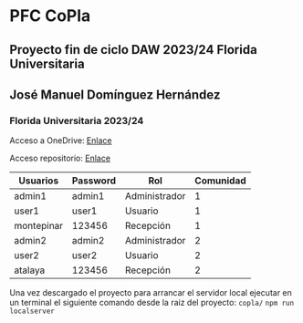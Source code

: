 # PFC CoPla
## Proyecto fin de ciclo DAW 2023/24 Florida Universitaria
## José Manuel Domínguez Hernández
### Florida Universitaria 2023/24

Acceso a OneDrive: [Enlace](https://floridauniversitaria-my.sharepoint.com/:f:/g/personal/jodohe_floridauniversitaria_es/Ej1p70oKac1OhLMsgm_k24QBqORCVhkxMyLbrS5XOustbw?e=Cwf4cg)

Acceso repositorio: [Enlace](https://github.com/JMDH76/CoPla)

| Usuarios   | Password | Rol           | Comunidad |
|------------|----------|---------------|-----------|
| admin1     | admin1   | Administrador | 1         |
| user1      | user1    | Usuario       | 1         |
| montepinar | 123456   | Recepción     | 1         |
| admin2     | admin2   | Administrador | 2         |
| user2      | user2    | Usuario       | 2         |
| atalaya    | 123456   | Recepción     | 2         |

Una vez descargado el proyecto para arrancar el servidor local ejecutar en un terminal el siguiente comando desde la raiz del proyecto:
`copla/` `npm run localserver`
